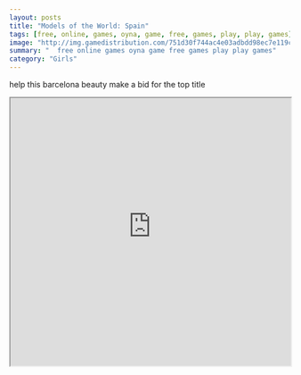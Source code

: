 ```yaml
---
layout: posts
title: "Models of the World: Spain"
tags: [free, online, games, oyna, game, free, games, play, play, games]
image: "http://img.gamedistribution.com/751d30f744ac4e03adbdd98ec7e119c0.jpg"
summary: "  free online games oyna game free games play play games"
category: "Girls"
---
```


help this barcelona beauty make a bid for the top title

<iframe width="100%" height="480px;" src="http://flash.gamedistribution.com?game=751d30f744ac4e03adbdd98ec7e119c0"></iframe>